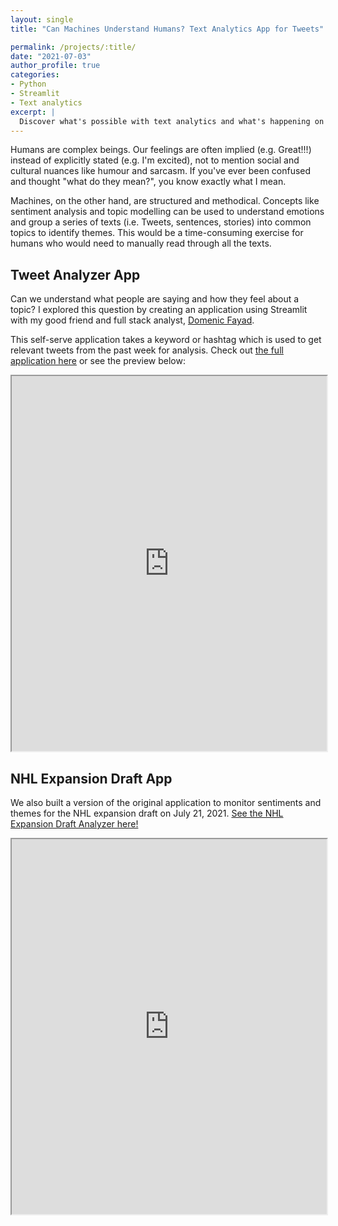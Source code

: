 ```yaml
---
layout: single
title: "Can Machines Understand Humans? Text Analytics App for Tweets"

permalink: /projects/:title/
date: "2021-07-03"
author_profile: true
categories:
- Python
- Streamlit
- Text analytics
excerpt: |
  Discover what's possible with text analytics and what's happening on Twitter using this Streamlit app 🐦
---
```


Humans are complex beings. Our feelings are often implied (e.g. Great!!!) instead of explicitly stated (e.g. I'm excited), not to mention social and cultural nuances like humour and sarcasm. If you've ever been confused and thought "what do they mean?", you know exactly what I mean.

Machines, on the other hand, are structured and methodical. Concepts like sentiment analysis and topic modelling can be used to understand emotions and group a series of texts (i.e. Tweets, sentences, stories) into common topics to identify themes. This would be a time-consuming exercise for humans who would need to manually read through all the texts.

## Tweet Analyzer App
Can we understand what people are saying and how they feel about a topic? I explored this question by creating an application using Streamlit with my good friend and full stack analyst, [Domenic Fayad](https://https://www.fullstaxx.com/).

This self-serve application takes a keyword or hashtag which is used to get relevant tweets from the past week for analysis. Check out [the full application here](https://share.streamlit.io/shannonhlo/twitter-streamlit-app/main/twitter_app.py) or see the preview below:

<iframe src="https://share.streamlit.io/shannonhlo/twitter-streamlit-app/main/twitter_app.py" width="100%" height="600">
  <p>Your browser does not support iframes.</p>
</iframe>

## NHL Expansion Draft App
We also built a version of the original application to monitor sentiments and themes for the NHL expansion draft on July 21, 2021. [See the NHL Expansion Draft Analyzer here!](https://share.streamlit.io/dmf95/nhl-expansion-twitter-app/main/app.py)

<iframe src="https://share.streamlit.io/dmf95/nhl-expansion-twitter-app/main/app.py" width="100%" height="600">
  <p>Your browser does not support iframes.</p>
</iframe>